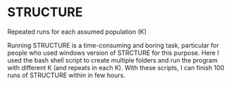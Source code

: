 # STRUCTURE
Repeated runs for each assumed population (K)

Running STRUCTURE is a time-consuming and boring task, particular for people who used windows version of STRCTURE for this purpose. Here I used the bash shell script to create multiple folders and run the program with different K (and repeats in each K). With these scripts, I can finish 100 runs of STRUCTURE within in few hours. 
